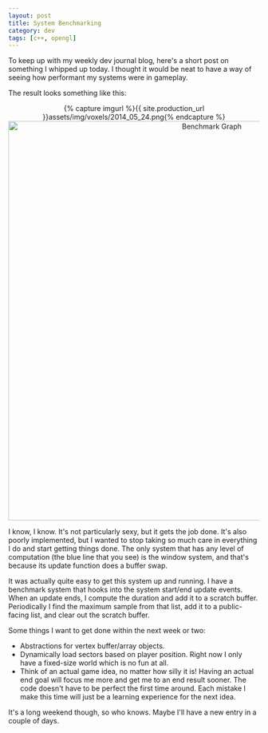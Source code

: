 ```yaml
---
layout: post
title: System Benchmarking
category: dev
tags: [c++, opengl]
---
```

To keep up with my weekly dev journal blog, here's a short post on something I
whipped up today. I thought it would be neat to have a way of seeing how
performant my systems were in gameplay.

<!-- more -->

The result looks something like this:

<p style="text-align: center;">
	{% capture imgurl %}{{ site.production_url }}assets/img/voxels/2014_05_24.png{% endcapture %}
	<img src="{{ imgurl }}" alt="Benchmark Graph" width="800"/>
</p>

I know, I know. It's not particularly sexy, but it gets the job done. It's also
poorly implemented, but I wanted to stop taking so much care in everything I do
and start getting things done. The only system that has any level of computation
(the blue line that you see) is the window system, and that's because its
update function does a buffer swap.

It was actually quite easy to get this system up and running. I have a benchmark
system that hooks into the system start/end update events. When an update ends,
I compute the duration and add it to a scratch buffer. Periodically I find the
maximum sample from that list, add it to a public-facing list, and clear out the
scratch buffer.

Some things I want to get done within the next week or two:

* Abstractions for vertex buffer/array objects.
* Dynamically load sectors based on player position. Right now I only have a
  fixed-size world which is no fun at all.
* Think of an actual game idea, no matter how silly it is! Having an actual end
  goal will focus me more and get me to an end result sooner. The code doesn't
  have to be perfect the first time around. Each mistake I make this time will
  just be a learning experience for the next idea.

It's a long weekend though, so who knows. Maybe I'll have a new entry in a
couple of days.

